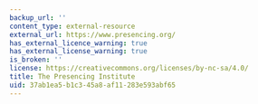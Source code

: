 ```yaml
---
backup_url: ''
content_type: external-resource
external_url: https://www.presencing.org/
has_external_licence_warning: true
has_external_license_warning: true
is_broken: ''
license: https://creativecommons.org/licenses/by-nc-sa/4.0/
title: The Presencing Institute
uid: 37ab1ea5-b1c3-45a8-af11-283e593abf65
---
```

